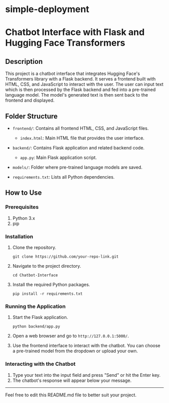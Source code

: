 # simple-deployment

# Chatbot Interface with Flask and Hugging Face Transformers

## Description

This project is a chatbot interface that integrates Hugging Face's Transformers library with a Flask backend. It serves a frontend built with HTML, CSS, and JavaScript to interact with the user. The user can input text which is then processed by the Flask backend and fed into a pre-trained language model. The model's generated text is then sent back to the frontend and displayed.

## Folder Structure

- `frontend/`: Contains all frontend HTML, CSS, and JavaScript files.
  - `index.html`: Main HTML file that provides the user interface.
  
- `backend/`: Contains Flask application and related backend code.
  - `app.py`: Main Flask application script.
  
- `models/`: Folder where pre-trained language models are saved.
  
- `requirements.txt`: Lists all Python dependencies.

## How to Use

### Prerequisites

1. Python 3.x
2. pip

### Installation

1. Clone the repository.

   ```
   git clone https://github.com/your-repo-link.git
   ```

2. Navigate to the project directory.

   ```
   cd Chatbot-Interface
   ```

3. Install the required Python packages.

   ```
   pip install -r requirements.txt
   ```

### Running the Application

1. Start the Flask application.

   ```
   python backend/app.py
   ```

2. Open a web browser and go to `http://127.0.0.1:5000/`.

3. Use the frontend interface to interact with the chatbot. You can choose a pre-trained model from the dropdown or upload your own.

### Interacting with the Chatbot

1. Type your text into the input field and press "Send" or hit the Enter key.
2. The chatbot's response will appear below your message.

---

Feel free to edit this README.md file to better suit your project.
